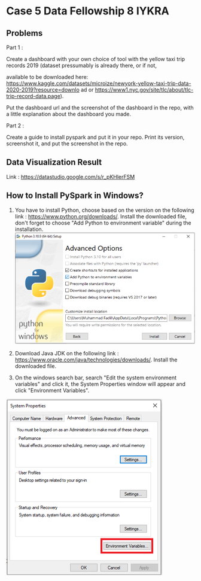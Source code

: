# Case 5 Data Fellowship 8 IYKRA

## Problems
Part 1 :

Create a dashboard with your own choice of tool with the yellow taxi trip records 2019 (dataset
pressumably is already there, or if not,

available to be downloaded here:
https://www.kaggle.com/datasets/microize/newyork-yellow-taxi-trip-data-2020-2019?resource=downlo
ad or https://www1.nyc.gov/site/tlc/about/tlc-trip-record-data.page).

Put the dashboard url and the screenshot of the dashboard in the repo, with a little explanation about
the dashboard you made.

Part 2 :

Create a guide to install pyspark and put it in your repo. Print its version, screenshot it, and put the
screenshot in the repo.

## Data Visualization Result
Link : https://datastudio.google.com/s/r_pKHlerFSM



## How to Install PySpark in Windows?
1. You have to install Python, choose based on the version on the following link : https://www.python.org/downloads/. 
   Install the downloaded file, don't forget to choose "Add Python to environment variable" during the installation.
![](1.png)

2. Download Java JDK on the following link : https://www.oracle.com/java/technologies/downloads/. Install the downloaded file.

3. On the windows search bar, search "Edit the system environment variables" and click it, the System Properties window will appear and click "Environment Variables".

![](2.png)
